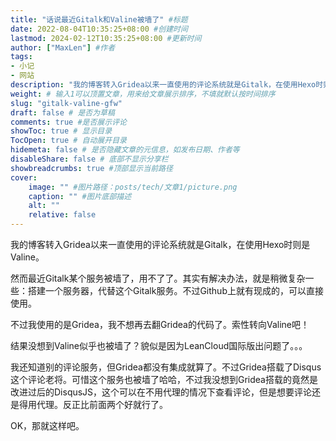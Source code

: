 ```yaml
---
title: "话说最近Gitalk和Valine被墙了" #标题
date: 2022-08-04T10:35:25+08:00 #创建时间
lastmod: 2024-02-12T10:35:25+08:00 #更新时间
author: ["MaxLen"] #作者
tags: 
- 小记
- 网站
description: "我的博客转入Gridea以来一直使用的评论系统就是Gitalk，在使用Hexo时则是Valine。" #描述
weight: # 输入1可以顶置文章，用来给文章展示排序，不填就默认按时间排序
slug: "gitalk-valine-gfw"
draft: false # 是否为草稿
comments: true #是否展示评论
showToc: true # 显示目录
TocOpen: true # 自动展开目录
hidemeta: false # 是否隐藏文章的元信息，如发布日期、作者等
disableShare: false # 底部不显示分享栏
showbreadcrumbs: true #顶部显示当前路径
cover:
    image: "" #图片路径：posts/tech/文章1/picture.png
    caption: "" #图片底部描述
    alt: ""
    relative: false
---
```


我的博客转入Gridea以来一直使用的评论系统就是Gitalk，在使用Hexo时则是Valine。

然而最近Gitalk某个服务被墙了，用不了了。其实有解决办法，就是稍微复杂一些：搭建一个服务器，代替这个Gitalk服务。不过Github上就有现成的，可以直接使用。

不过我使用的是Gridea，我不想再去翻Gridea的代码了。索性转向Valine吧！

结果没想到Valine似乎也被墙了？貌似是因为LeanCloud国际版出问题了。。。

我还知道别的评论服务，但Gridea都没有集成就算了。不过Gridea搭载了Disqus这个评论老将。可惜这个服务也被墙了哈哈，不过我没想到Gridea搭载的竟然是改进过后的DisqusJS，这个可以在不用代理的情况下查看评论，但是想要评论还是得用代理。反正比前面两个好就行了。

OK，那就这样吧。